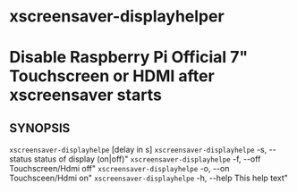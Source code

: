 # xscreensaver-displayhelper
Disable Raspberry Pi Official 7" Touchscreen or HDMI after xscreensaver starts
===============================================================================

SYNOPSIS
--------

`xscreensaver-displayhelpe` [delay in s]
`xscreensaver-displayhelpe`  -s, --status  status of display (on|off)"
`xscreensaver-displayhelpe`  -f, --off     Touchscreen/Hdmi off"
`xscreensaver-displayhelpe`  -o, --on      Touchsceen/Hdmi on"
`xscreensaver-displayhelpe`  -h, --help    This help text"
